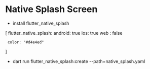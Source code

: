 # Native Splash Screen

- install flutter_native_splash

[
    flutter_native_splash:
     android: true
     ios: true
     web : false

     color: "#d4e4ed"
]

- dart run flutter_native_splash:create --path=native_splash.yaml